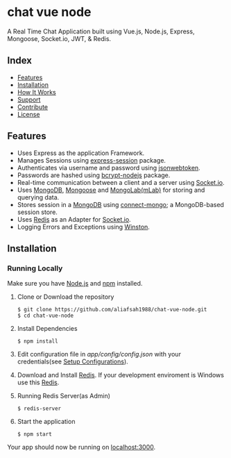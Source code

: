 # chat vue node
A Real Time Chat Application built using Vue.js, Node.js, Express, Mongoose, Socket.io, JWT, & Redis.

## Index
+ [Features](#features)
+ [Installation](#installation)
+ [How It Works](#how-it-works)
+ [Support](#support)
+ [Contribute](#contribute)
+ [License](#license)

## Features
+ Uses Express as the application Framework.
+ Manages Sessions using [express-session](https://github.com/expressjs/session) package.
+ Authenticates via username and password using [jsonwebtoken](https://github.com/auth0/node-jsonwebtoken).
+ Passwords are hashed using [bcrypt-nodejs](https://github.com/shaneGirish/bcrypt-nodejs) package.
+ Real-time communication between a client and a server using [Socket.io](https://github.com/socketio/socket.io).
+ Uses [MongoDB](https://github.com/mongodb/mongo), [Mongoose](https://github.com/Automattic/mongoose) and [MongoLab(mLab)](https://mlab.com/) for storing and querying data.
+ Stores session in a [MongoDB](https://github.com/mongodb/mongo) using [connect-mongo](https://github.com/kcbanner/connect-mongo); a MongoDB-based session store.
+ Uses [Redis](https://github.com/antirez/redis) as an Adapter for [Socket.io](https://github.com/socketio/socket.io).
+ Logging Errors and Exceptions using [Winston](https://github.com/winstonjs/winston).

## Installation<a name="installation"></a>
### Running Locally
Make sure you have [Node.js](https://nodejs.org/) and [npm](https://www.npmjs.com/) installed.

1. Clone or Download the repository

	```
	$ git clone https://github.com/aliafsah1988/chat-vue-node.git
	$ cd chat-vue-node
	```
2. Install Dependencies

	```
	$ npm install
	```
2. Edit configuration file in _app/config/config.json_ with your credentials(see [Setup Configurations](#configurations)).
3. Download and Install [Redis](http://redis.io/download).
   If your development enviroment is Windows use this [Redis](https://github.com/rgl/redis/downloads).
4. Running Redis Server(as Admin)

	```
	$ redis-server
	``` 
5. Start the application

	```
	$ npm start
	```
Your app should now be running on [localhost:3000](http://localhost:3000/).
